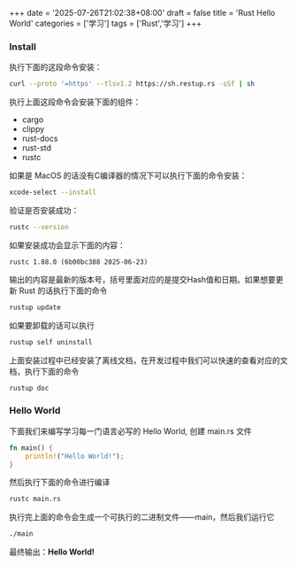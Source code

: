 +++
date = '2025-07-26T21:02:38+08:00'
draft = false
title = 'Rust Hello World'
categories = ['学习']
tags = ['Rust','学习']
+++

### Install
执行下面的这段命令安装：

```bash
curl --proto '=https' --tlsv1.2 https://sh.restup.rs -sSf | sh
```

执行上面这段命令会安装下面的组件：

- cargo
- clippy
- rust-docs
- rust-std
- rustc

如果是 MacOS 的话没有C编译器的情况下可以执行下面的命令安装：

```bash
xcode-select --install
```

验证是否安装成功：

```bash
rustc --version
```
如果安装成功会显示下面的内容：

```
rustc 1.88.0 (6b00bc388 2025-06-23)
```

输出的内容是最新的版本号，括号里面对应的是提交Hash值和日期。如果想要更新 Rust 的话执行下面的命令

```bash
rustup update
```

如果要卸载的话可以执行

```bash
rustup self uninstall
```

上面安装过程中已经安装了离线文档，在开发过程中我们可以快速的查看对应的文档，执行下面的命令

```bash
rustup doc
```

### Hello World

下面我们来编写学习每一门语言必写的 Hello World, 创建 main.rs 文件

```rust
fn main() {
    println!("Hello World!");
}
```

然后执行下面的命令进行编译

```bash
rustc main.rs
```
执行完上面的命令会生成一个可执行的二进制文件——main，然后我们运行它
```bash
./main
```
最终输出：**Hello World!**


